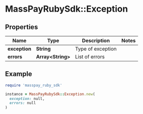 # MassPayRubySdk::Exception

## Properties

| Name | Type | Description | Notes |
| ---- | ---- | ----------- | ----- |
| **exception** | **String** | Type of exception |  |
| **errors** | **Array&lt;String&gt;** | List of errors |  |

## Example

```ruby
require 'masspay_ruby_sdk'

instance = MassPayRubySdk::Exception.new(
  exception: null,
  errors: null
)
```

